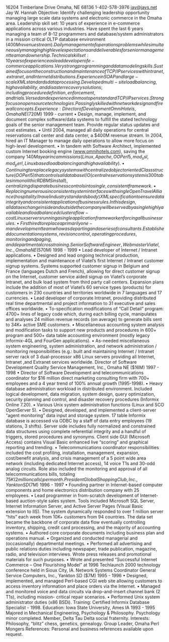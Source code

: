 16204 Timberlane Drive
Omaha, NE 68136
1-402-578-3976
jay@jays.net
Jay W. Hannah
Objective: Identify challenging leadership opportunity managing large scale data systems and electronic
commerce in the Omaha area.
Leadership skill set: 10 years of experience in e-commerce applications across various industries. Have spent
the last 6 years managing a team of 8-12 programmers and database/system administrators in a mission critical
OLTP database environment ($400M revenue stream). Daily management of operations problems while
simultaneously managing high level expectations and deliverables for senior management team and ownership.
Technical skill set: 10 years of experience as lead developer of e-commerce applications. Very strong
programming and data modeling skills. Sustained focus on the construction and maintenance of TCP/IP services
with intranet, extranet, and Internet distributions. Experience in SOAP and large-scale XML standards data
processing. Developed multi-site load balancing, high availability, and disaster recovery solutions; including
procedure definition, enforcement, and trials. Versed and experienced in most open standard TCP/IP services.
Strong focus on open source technologies. Passingly skilled with network design and firewall concepts.
Experience:
Director of Development
Omni Hotels, Omaha NE ($720M)
1999 - current
• Design, manage, implement, and document complex software/data systems to fulfill the stated technology goals
of the senior management team. Provide regular status updates and cost estimates.
• Until 2004, managed all daily operations for central reservations call center and data center, a $400M revenue
stream. In 2004, hired an IT Manager to manage daily operations to allow more focus on high-level development.
• In tandem with Software Architect, implemented custom Internet booking engine (www.omnihotels.com), saving
the company $140M a year in commissions (Linux, Apache, OO Perl 5, mod_ssl, mod_perl, Linux based load
balancing and high availability).
• Continuing to replace legacy systems with centralized object oriented Class structure (OO Perl 5) that controls
all database I/O (central reservation system is 300 tables in monolithic RDBMS install), centralizing disparate
business controls into single, consistent framework.
• Replacing numerous inconsistent system interfaces with single OpenTravel Alliance (hospitality / travel industry
standards body) XML specification to ensure data integrity and consistent application of business rules. In this
design, all data exchange inside and outside the company will be served by a single highly available and load
balanced cluster of low-cost Linux servers running a single application framework enforcing all business rules.
• First hired to replace a primarily one-man development team who was departing and a series of consultants.
Established documentation systems, revision control, operating procedures, monitoring and paging, and
departmental cross training.
Senior Software Engineer, Webmaster
Viatel, Inc., Omaha NE ($570M)
1998 - 1999
• Lead developer of Internet / Intranet applications.
• Designed and lead ongoing technical production, implementation and maintenance of Viatel’s first Internet /
Intranet customer signup systems. Systems supported customer signup in Belgium and France (languages
Dutch and French), allowing for direct customer signup on the Internet, customer service aided signup on Viatel’s
corporate Intranet, and bulk load system from third party call centers. Expansion plans include the addition of
most of Viatel’s 60 service types (products) for customers in 230 countries and territories worldwide in 7
languages and 17 currencies.
• Lead developer of corporate Intranet, providing distributed real time departmental and project information to 31
executive and sales offices worldwide.
• To-specification modifications of “Call Detail” program: 4700+ lines of legacy code which, during each billing
cycle, manipulates and analyses 24 million revenue records (on average) to generate bills sent to 34K+ active
SME customers.
• Miscellaneous accounting system analysis and modification tasks to support new products and procedures in
600+ program and 500+ data table accounting environment (mostly legacy Informix-4GL and FourGen
applications).
• As-needed miscellaneous system engineering, system administration, and network administration / monitoring
responsibilities (e.g.: built and maintaining Internet / Intranet server rack of 3 dual-processor x86 Linux servers
providing all Internet, Intranet ,and Extranet services worldwide.
Director of Software Development
Quality Service Management, Inc., Omaha NE ($16M)
1997 - 1998
• Director of Software Development and telecommunications coordinator for $16 million direct marketing
consulting firm with 700+ employees and a 4 year trend of 100% annual growth (1995-1998).
• Heavy database administration workload in distributed environment. Included logical development, data
migration, system design, query optimization, security planning and control, and disaster recovery procedures
(Informix Online 7.20).
• Various Unix system administration functions (Linux and SCO OpenServer 5).
• Designed, developed, and implemented a client-server “agent monitoring” data input and storage system. 17
table Informix database is accessed via ODBC by a staff of data entry employees (19 stations, 3 shifts). Server
side includes fully normalized and constrained data structures using complete referential integrity and a handful
of triggers, stored procedures and synonyms. Client side GUI (Microsoft Access) contains Visual Basic enhanced
live “scoring” and graphical reporting and trending.
• Telecommunications coordinator responsibilities included the cost profiling, installation, management,
expansion, cost/benefit analysis, and crisis management of a 5 point wide area network (including dedicated
Internet access), 14 voice T1s and 30-odd analog circuits. Role also included the monitoring and approval of all
telecommunications bills, totaling $75K (2 million calls) per month.
President
Global Shopping Club, Inc., Yankton SD ($7M)
1996 - 1997
• Founding partner in Internet-based computer components and home electronics distribution company with 25
employees.
• Lead programmer in from-scratch development of Internet-based auction-style sales system. Tools included
Microsoft SQL Server, Internet Information Server, and Active Server Pages (Visual Basic extension to IIS). The
system dynamically responded to over 1 million server “hits” each week from 10K+ customers from 94 countries.
The data set became the backbone of corporate data flow eventually controlling inventory, shipping, credit card
processing, and the majority of accounting systems.
• Authored core corporate documents including business plan and operations manual.
• Organized and conducted managerial and (occasionally) departmental meetings.
• Performed all advertising and public relations duties including newspaper, trade publication, magazine, radio,
and television interviews. Wrote press releases and promotional materials for such purposes.
• Wrote and presented “Successful Internet Commerce – One Flourishing Model” at 1996 Techlaunch 2000
technology conference held in Sioux City, IA.
Network Systems Coordinator
General Service Computers, Inc., Yankton SD ($7M)
1995 - 1996
• Designed, implemented, and managed Perl-based CGI web site allowing customers to access inventory
information and place orders via the Internet.
• Managed and monitored voice and data circuits via drop-and-insert channel bank (2 T1s), including mission-
critical repair scenarios.
• Performed Unix system administrator duties (x86 BSDi).
Training: Certified Informix Database Specialist - 1998.
Education: Iowa State University, Ames IA
1993 - 1995
Majored in Mechanical Engineering, Psychology & Philosophy. Psychology minor completed. Member, Delta Tau
Delta social fraternity.
Interests: Philosophy, “blitz” chess, genetics, genealogy.
Group Leader, Omaha Perl Mongers
References: Personal and business references available upon request.

